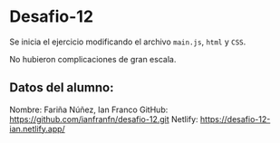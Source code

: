 # Desafio-12 

Se inicia el ejercicio modificando el archivo `main.js`, `html` y `CSS`. 

No hubieron complicaciones de gran escala.


## Datos del alumno:

Nombre: Fariña Núñez, Ian Franco
GitHub: https://github.com/ianfranfn/desafio-12.git
Netlify: https://desafio-12-ian.netlify.app/